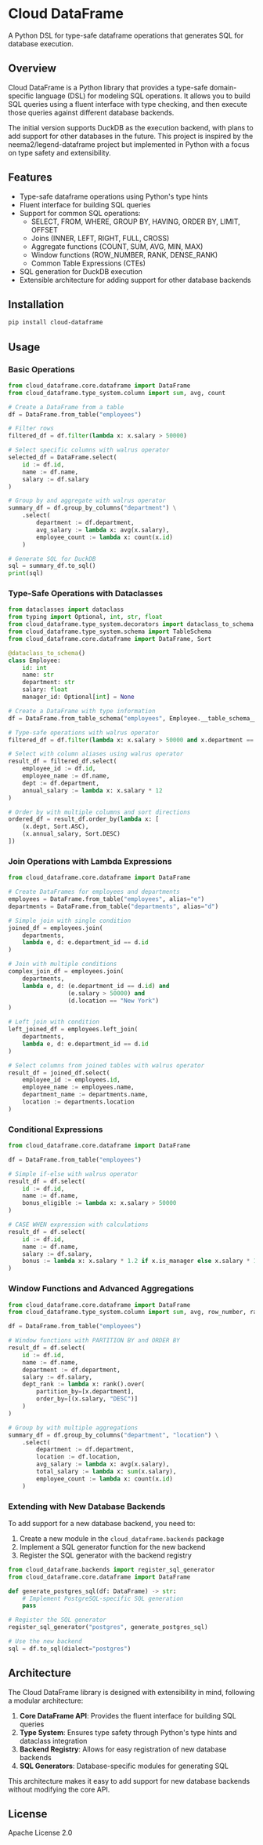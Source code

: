 # Cloud DataFrame

A Python DSL for type-safe dataframe operations that generates SQL for database execution.

## Overview

Cloud DataFrame is a Python library that provides a type-safe domain-specific language (DSL) for modeling SQL operations. It allows you to build SQL queries using a fluent interface with type checking, and then execute those queries against different database backends.

The initial version supports DuckDB as the execution backend, with plans to add support for other databases in the future. This project is inspired by the neema2/legend-dataframe project but implemented in Python with a focus on type safety and extensibility.

## Features

- Type-safe dataframe operations using Python's type hints
- Fluent interface for building SQL queries
- Support for common SQL operations:
  - SELECT, FROM, WHERE, GROUP BY, HAVING, ORDER BY, LIMIT, OFFSET
  - Joins (INNER, LEFT, RIGHT, FULL, CROSS)
  - Aggregate functions (COUNT, SUM, AVG, MIN, MAX)
  - Window functions (ROW_NUMBER, RANK, DENSE_RANK)
  - Common Table Expressions (CTEs)
- SQL generation for DuckDB execution
- Extensible architecture for adding support for other database backends

## Installation

```bash
pip install cloud-dataframe
```

## Usage

### Basic Operations

```python
from cloud_dataframe.core.dataframe import DataFrame
from cloud_dataframe.type_system.column import sum, avg, count

# Create a DataFrame from a table
df = DataFrame.from_table("employees")

# Filter rows
filtered_df = df.filter(lambda x: x.salary > 50000)

# Select specific columns with walrus operator
selected_df = DataFrame.select(
    id := df.id,
    name := df.name,
    salary := df.salary
)

# Group by and aggregate with walrus operator
summary_df = df.group_by_columns("department") \
    .select(
        department := df.department,
        avg_salary := lambda x: avg(x.salary),
        employee_count := lambda x: count(x.id)
    )

# Generate SQL for DuckDB
sql = summary_df.to_sql()
print(sql)
```

### Type-Safe Operations with Dataclasses

```python
from dataclasses import dataclass
from typing import Optional, int, str, float
from cloud_dataframe.type_system.decorators import dataclass_to_schema
from cloud_dataframe.type_system.schema import TableSchema
from cloud_dataframe.core.dataframe import DataFrame, Sort

@dataclass_to_schema()
class Employee:
    id: int
    name: str
    department: str
    salary: float
    manager_id: Optional[int] = None

# Create a DataFrame with type information
df = DataFrame.from_table_schema("employees", Employee.__table_schema__)

# Type-safe operations with walrus operator
filtered_df = df.filter(lambda x: x.salary > 50000 and x.department == "Engineering")

# Select with column aliases using walrus operator
result_df = filtered_df.select(
    employee_id := df.id,
    employee_name := df.name,
    dept := df.department,
    annual_salary := lambda x: x.salary * 12
)

# Order by with multiple columns and sort directions
ordered_df = result_df.order_by(lambda x: [
    (x.dept, Sort.ASC),
    (x.annual_salary, Sort.DESC)
])
```

### Join Operations with Lambda Expressions

```python
from cloud_dataframe.core.dataframe import DataFrame

# Create DataFrames for employees and departments
employees = DataFrame.from_table("employees", alias="e")
departments = DataFrame.from_table("departments", alias="d")

# Simple join with single condition
joined_df = employees.join(
    departments,
    lambda e, d: e.department_id == d.id
)

# Join with multiple conditions
complex_join_df = employees.join(
    departments,
    lambda e, d: (e.department_id == d.id) and 
                 (e.salary > 50000) and 
                 (d.location == "New York")
)

# Left join with condition
left_joined_df = employees.left_join(
    departments,
    lambda e, d: e.department_id == d.id
)

# Select columns from joined tables with walrus operator
result_df = joined_df.select(
    employee_id := employees.id,
    employee_name := employees.name,
    department_name := departments.name,
    location := departments.location
)
```

### Conditional Expressions

```python
from cloud_dataframe.core.dataframe import DataFrame

df = DataFrame.from_table("employees")

# Simple if-else with walrus operator
result_df = df.select(
    id := df.id,
    name := df.name,
    bonus_eligible := lambda x: x.salary > 50000
)

# CASE WHEN expression with calculations
result_df = df.select(
    id := df.id,
    name := df.name,
    salary := df.salary,
    bonus := lambda x: x.salary * 1.2 if x.is_manager else x.salary * 1.1 if x.age > 40 else x.salary
)
```

### Window Functions and Advanced Aggregations

```python
from cloud_dataframe.core.dataframe import DataFrame
from cloud_dataframe.type_system.column import sum, avg, row_number, rank, dense_rank

df = DataFrame.from_table("employees")

# Window functions with PARTITION BY and ORDER BY
result_df = df.select(
    id := df.id,
    name := df.name,
    department := df.department,
    salary := df.salary,
    dept_rank := lambda x: rank().over(
        partition_by=[x.department],
        order_by=[(x.salary, "DESC")]
    )
)

# Group by with multiple aggregations
summary_df = df.group_by_columns("department", "location") \
    .select(
        department := df.department,
        location := df.location,
        avg_salary := lambda x: avg(x.salary),
        total_salary := lambda x: sum(x.salary),
        employee_count := lambda x: count(x.id)
    )
```

### Extending with New Database Backends

To add support for a new database backend, you need to:

1. Create a new module in the `cloud_dataframe.backends` package
2. Implement a SQL generator function for the new backend
3. Register the SQL generator with the backend registry

```python
from cloud_dataframe.backends import register_sql_generator
from cloud_dataframe.core.dataframe import DataFrame

def generate_postgres_sql(df: DataFrame) -> str:
    # Implement PostgreSQL-specific SQL generation
    pass

# Register the SQL generator
register_sql_generator("postgres", generate_postgres_sql)

# Use the new backend
sql = df.to_sql(dialect="postgres")
```

## Architecture

The Cloud DataFrame library is designed with extensibility in mind, following a modular architecture:

1. **Core DataFrame API**: Provides the fluent interface for building SQL queries
2. **Type System**: Ensures type safety through Python's type hints and dataclass integration
3. **Backend Registry**: Allows for easy registration of new database backends
4. **SQL Generators**: Database-specific modules for generating SQL

This architecture makes it easy to add support for new database backends without modifying the core API.

## License

Apache License 2.0
